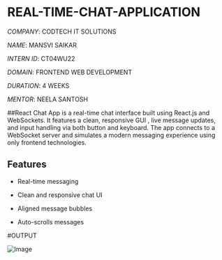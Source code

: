 # REAL-TIME-CHAT-APPLICATION

*COMPANY*: CODTECH IT SOLUTIONS

*NAME*: MANSVI SAIKAR

*INTERN ID*: CT04WU22 

*DOMAIN*: FRONTEND WEB DEVELOPMENT

*DURATION*: 4 WEEKS

*MENTOR*: NEELA SANTOSH

##React Chat App is a real-time chat interface built using React.js and WebSockets. It features a clean, responsive GUI , live message updates, and input handling via both button and keyboard. The app connects to a WebSocket server and simulates a modern messaging experience using only frontend technologies.

## Features

- Real-time messaging 
 
- Clean and responsive chat UI

- Aligned message bubbles
  
- Auto-scrolls messages

#OUTPUT

![Image](https://github.com/user-attachments/assets/48caf198-fb7e-4edc-b75c-32b97669c2c7)
